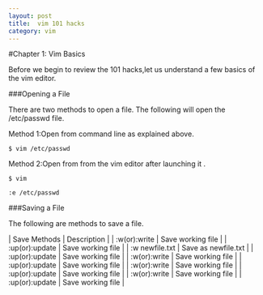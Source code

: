 ```yaml
---
layout: post
title:  vim 101 hacks
category: vim
---
```



#Chapter 1: Vim Basics

Before we begin to review the 101 hacks,let us understand a few basics of the vim editor.

###Opening a File 

There are two methods to open a file. The following will open the /etc/passwd file.

Method 1:Open from command line as explained above.

	$ vim /etc/passwd

Method 2:Open from from the vim editor after launching it .

	$ vim  

	:e /etc/passwd
	
###Saving a File

The following are methods to save a file.

| Save Methods   | Description          |
| :w(or):write   | Save working file    |
| :up(or):update | Save working file    |
| :w newfile.txt | Save as  newfile.txt |
| :up(or):update | Save working file    |
| :w(or):write   | Save working file    |
| :up(or):update | Save working file    |
| :w(or):write   | Save working file    |
| :up(or):update | Save working file    |
| :w(or):write   | Save working file    |
| :up(or):update | Save working file    |


